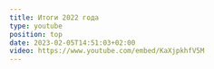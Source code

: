 ```yaml
---
title: Итоги 2022 года
type: youtube
position: top
date: 2023-02-05T14:51:03+02:00
video: https://www.youtube.com/embed/KaXjpkhfV5M
---
```

